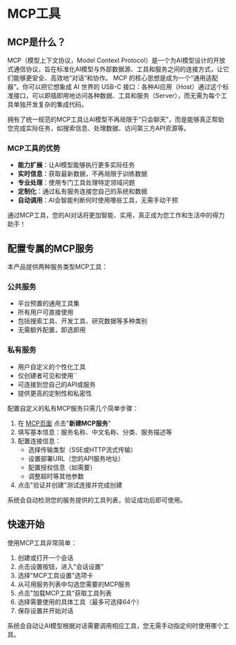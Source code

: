 # MCP工具

## MCP是什么？

MCP（模型上下文协议，Model Context Protocol）是一个为AI模型设计的开放式通信协议，旨在标准化AI模型与外部数据源、工具和服务之间的连接方式，让它们能够更安全、高效地“对话”和协作。 MCP 的核心思想是成为一个“通用适配器”。你可以把它想象成 AI 世界的 USB-C 接口：各种AI应用（Host）通过这个标准接口，可以即插即用地访问各种数据、工具和服务（Server），而无需为每个工具单独开发复杂的集成代码。

拥有了统一规范的MCP工具让AI模型不再局限于"只会聊天"，而是能够真正帮助您完成实际任务，如搜索信息、处理数据、访问第三方API资源等。

### MCP工具的优势

- **能力扩展**：让AI模型能够执行更多实际任务
- **实时信息**：获取最新数据，不再局限于训练数据
- **专业处理**：使用专门工具处理特定领域问题
- **定制化**：通过私有服务连接您自己的系统和数据
- **自动调用**：AI会智能判断何时使用哪些工具，无需手动干预

通过MCP工具，您的AI对话将更加智能、实用，真正成为您工作和生活中的得力助手！

## 配置专属的MCP服务

本产品提供两种服务类型MCP工具：

### 公共服务
- 平台预置的通用工具集
- 所有用户可直接使用
- 包括搜索工具、开发工具、研究数据等多种类别
- 无需额外配置，即选即用

### 私有服务
- 用户自定义的个性化工具
- 仅创建者可见和使用``
- 可连接到您自己的API或服务
- 提供更高的定制性和私密性

配置自定义的私有MCP服务只需几个简单步骤：

1. 在 [MCP页面](https://chat.i-lingro.com/#/global-settings/mcp) 点击"**新建MCP服务**"
2. 填写基本信息：服务名称、中文名称、分类、服务描述等
3. 配置连接信息：
    - 选择传输类型（SSE或HTTP流式传输）
    - 设置部署URL（您的API服务地址）
    - 配置授权信息（如需要）
    - 调整超时等其他参数
4. 点击"验证并创建"测试连接并完成创建

系统会自动检测您的服务提供的工具列表，验证成功后即可使用。

## 快速开始

使用MCP工具非常简单：

1. 创建或打开一个会话
2. 点击设置按钮，进入"会话设置"
3. 选择"MCP工具设置"选项卡
4. 从可用服务列表中勾选您需要的MCP服务
5. 点击"加载MCP工具"获取工具列表
6. 选择需要使用的具体工具（最多可选择64个）
7. 保存设置并开始对话

系统会自动让AI模型根据对话需要调用相应工具，您无需手动指定何时使用哪个工具。
